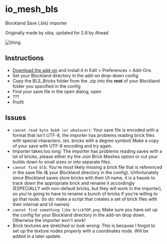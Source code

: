 # io_mesh_bls
Blockland Save (.bls) importer

Originally made by siba, updated for 2.8 by Ahead

![thing](https://i.imgur.com/7Sh2kD0.png)

## Instructions

* [Download the add-on](https://github.com/Ahe4d/io_mesh_bls/archive/master.zip) and install it in Edit > Preferences > Add-Ons
* Set your Blockland directory in the add-on drop-down config
* Copy the BLS_Bricks folder from the .zip into the **root** of your Blockland folder you specified in the config
* Find your save file in the open dialog, open
* ???
* Profit

## Issues

* `cannot read byte 0xb0 (or whatever)`: Your save file is encoded with a format that isn't UTF-8, the importer has problems reading brick files with special characters. (ex. bricks with a degree symbol) Make a copy of your save with UTF-8 encoding and try again.
* Importer takes too long: The importer has problems reading saves with a lot of bricks, please either try the Join Brick Meshes option or cut your builds down to small sizes or into separate files.
* `cannot find blb`: You're most likely missing a brick file that is referenced in the save file (& your Blockland directory in the config). Unfortunately since Blockland saves store bricks with their UI name, it is a hassle to track down the appropriate brick and rename it accordingly (ESPECIALLY with non-default bricks, but they will work in the importer), so you're going to have to rename a bunch of bricks if you're willing to go that route. (to do: make a script that creates a set of brick files with their internal and UI names)
* `cannot find something like brickTOP.png`: Make sure you have set up the config for your Blockland directory in the add-on drop down. Otherwise the importer won't work!
* Brick textures are stretched or look wrong: This is because I forgot to set up the texture nodes properly with a coordinates node. Will be added in a later update.
